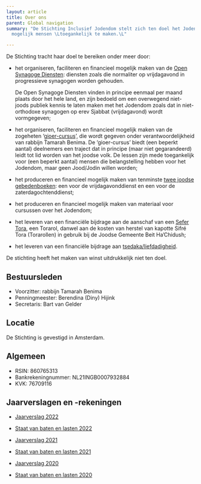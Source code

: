 ```yaml
---
layout: article
title: Over ons
parent: Global navigation
summary: "De Stichting Inclusief Jodendom stelt zich ten doel het Jodendom voor zoveel
  mogelijk mensen \Ltoegankelijk te maken.\L"

---
```

De Stichting tracht haar doel te bereiken onder meer door:

* het organiseren, faciliteren en financieel mogelijk maken van de <a href="/open-synagoge" class="pat-inject" data-pat-inject="history: record">Open Synagoge Diensten</a>: diensten zoals die normaliter op vrijdagavond in progressieve synagogen worden gehouden.

  De Open Synagoge Diensten vinden in principe eenmaal per maand plaats door het hele land, en zijn bedoeld om een overwegend niet-joods publiek kennis te laten maken met het Jodendom zoals dat in niet-orthodoxe synagogen op erev Sjabbat (vrijdagavond) wordt vormgegeven;
* het organiseren, faciliteren en financieel mogelijk maken van de zogeheten ‘<a href="/gioer" class="pat-inject" data-pat-inject="history: record">gioer-cursus</a>’, die wordt gegeven onder verantwoordelijkheid van rabbijn Tamarah Benima. De ‘gioer-cursus’ biedt (een beperkt aantal) deelnemers een traject dat in principe (maar niet gegarandeerd) leidt tot lid worden van het joodse volk. De lessen zijn mede toegankelijk voor (een beperkt aantal) mensen die belangstelling hebben voor het Jodendom, maar geen Jood/Jodin willen worden;
* het produceren en financieel mogelijk maken van tenminste <a href="/gebedenboeken" class="pat-inject" data-pat-inject="history: record">twee joodse gebedenboeken</a>: een voor de vrijdagavonddienst en een voor de zaterdagochtenddienst;
* het produceren en financieel mogelijk maken van materiaal voor cursussen over het Jodendom;
* het leveren van een financiële bijdrage aan de aanschaf van een <a href="/liefdadigheid" class="pat-inject" data-pat-inject="history: record">Sefer Tora</a>, een Torarol, danwel aan de kosten van herstel van kapotte Sifré Tora (Torarollen) in gebruik bij de Joodse Gemeente Beit Ha’Chidush;
* het leveren van een financiële bijdrage aan <a href="/liefdadigheid" class="pat-inject" data-pat-inject="history: record">tsedaka/liefdadigheid</a>.

De stichting heeft het maken van winst uitdrukkelijk niet ten doel.

## Bestuursleden

* Voorzitter: rabbijn Tamarah Benima
* Penningmeester: Berendina (Diny) Hijink
* Secretaris: Bart van Gelder

## Locatie

De Stichting is gevestigd in Amsterdam.

## Algemeen

* RSIN: 860765313
* Bankrekeningnummer: NL21INGB0007932884
* KVK: 76709116

## Jaarverslagen en -rekeningen

- [Jaarverslag 2022](/media/jaarverslagen/Jaarverslag-Stichting-Inclusief-Jodendom-2022.pdf)
- [Staat van baten en lasten 2022](/media/jaarverslagen/baten-en-lasten-2022.pdf)

- [Jaarverslag 2021](/media/jaarverslagen/Jaarverslag-Stichting-Inclusief-Jodendom-2021.pdf)
- [Staat van baten en lasten 2021](/media/jaarverslagen/baten-en-lasten-2021.pdf)

- [Jaarverslag 2020](/media/jaarverslagen/Jaarverslag-Stichting-Inclusief-Jodendom-2020.pdf)
- [Staat van baten en lasten 2020](/media/jaarverslagen/baten-en-lasten-2020.pdf)
